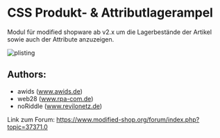 # CSS Produkt- & Attributlagerampel 

Modul für modified shopware ab v2.x um die Lagerbestände der Artikel sowie auch der Attribute anzuzeigen.

![plisting](https://github.com/hotfix/modified-lagerampel/blob/main/plisting.png)
  
Authors:
-------------------
- awids (www.awids.de)
- web28 (www.rpa-com.de)
- noRiddle (www.revilonetz.de)

Link zum Forum: https://www.modified-shop.org/forum/index.php?topic=37371.0


